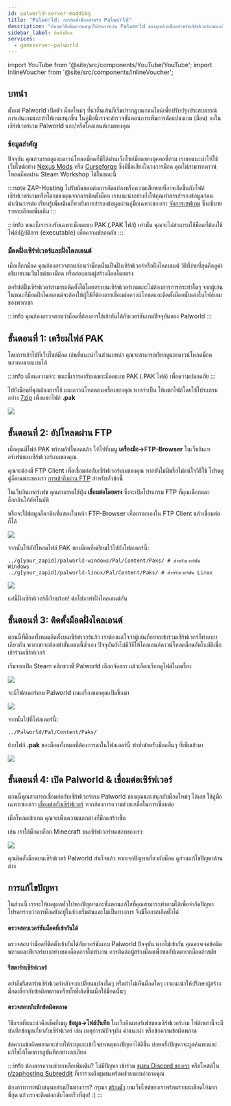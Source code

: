 ```yaml
---
id: palworld-server-modding
title: "Palworld: การติดตั้งม็อดสำหรับ Palworld"
description: "ค้นพบวิธีเพิ่มความสนุกให้กับการเล่น Palworld ของคุณด้วยม็อดสำหรับเซิร์ฟเวอร์เกมและไคลเอนต์อย่างปลอดภัยและมีประสิทธิภาพ → เรียนรู้เพิ่มเติมตอนนี้"
sidebar_label: ติดตั้งม็อด
services:
  - gameserver-palworld
---
```


import YouTube from '@site/src/components/YouTube/YouTube';
import InlineVoucher from '@site/src/components/InlineVoucher';

## บทนำ

ตั้งแต่ Palworld เปิดตัว ม็อดใหม่ๆ ที่น่าตื่นเต้นก็เริ่มปรากฏบนออนไลน์เพื่อปรับปรุงประสบการณ์การเล่นเกมและทำให้เกมสนุกขึ้น ในคู่มือนี้เราจะสำรวจขั้นตอนการเพิ่มการดัดแปลงเกม (ม็อด) ลงในเซิร์ฟเวอร์เกม Palworld และ/หรือไคลเอนต์เกมของคุณ

<YouTube videoId="x4tfL3Vi5qE" imageSrc="https://screensaver01.zap-hosting.com/index.php/s/5LynAssgfXj6qgr/preview" title="วิธีติดตั้งม็อดบนเซิร์ฟเวอร์เกม Palworld ของคุณ!" description="รู้สึกว่าคุณเข้าใจได้ดีขึ้นเมื่อเห็นของจริง? เราจัดให้! ดำดิ่งสู่คลิปวิดีโอของเราที่อธิบายทุกอย่างให้คุณ ไม่ว่าคุณจะรีบหรือชอบเรียนรู้แบบสนุกๆ!"/>

<InlineVoucher />

### ข้อมูลสำคัญ

ปัจจุบัน คุณสามารถดูและดาวน์โหลดม็อดที่มีได้ผ่านเว็บไซต์ม็อดของบุคคลที่สาม เราขอแนะนำให้ใช้เว็บไซต์อย่าง [Nexus Mods](https://www.nexusmods.com/palworld/) หรือ [Curseforge](https://www.curseforge.com/palworld/) ซึ่งมีชื่อเสียงในวงการม็อด คุณไม่สามารถดาวน์โหลดม็อดผ่าน Steam Workshop ได้ในขณะนี้

:::note
ZAP-Hosting ไม่รับผิดชอบต่อการดัดแปลงหรือความเสียหายที่อาจเกิดขึ้นกับไฟล์เซิร์ฟเวอร์เกมหรือโลกของคุณจากการติดตั้งม็อด เราแนะนำอย่างยิ่งให้คุณทำการสำรองข้อมูลก่อนดำเนินการต่อ เรียนรู้เพิ่มเติมเกี่ยวกับการสำรองข้อมูลผ่านคู่มือเฉพาะของเรา [จัดการเซฟเกม](palworld-server-savegames.md) ซึ่งอธิบายรายละเอียดเพิ่มเติม
:::

:::info
ขณะนี้เรารองรับเฉพาะม็อดแบบ PAK (.PAK ไฟล์) เท่านั้น คุณจะไม่สามารถใช้ม็อดที่ต้องใช้ไฟล์ปฏิบัติการ (executable) เพื่อความปลอดภัย
:::



### ม็อดฝั่งเซิร์ฟเวอร์และฝั่งไคลเอนต์

เมื่อเลือกม็อด คุณต้องตรวจสอบก่อนว่าม็อดนั้นเป็นฝั่งเซิร์ฟเวอร์หรือฝั่งไคลเอนต์ วิธีที่ง่ายที่สุดคือดูคำอธิบายบนเว็บไซต์ของม็อด หรือสอบถามผู้สร้างม็อดโดยตรง

สคริปต์ฝั่งเซิร์ฟเวอร์สามารถติดตั้งได้โดยตรงบนเซิร์ฟเวอร์เกมและไม่ต้องการการกระทำใดๆ จากผู้เล่น ในขณะที่ม็อดฝั่งไคลเอนต์จะต้องให้ผู้ใช้ที่ต้องการเชื่อมต่อดาวน์โหลดและติดตั้งม็อดนั้นเองในไฟล์เกมของพวกเขา

:::info
คุณต้องตรวจสอบว่าม็อดที่ต้องการใช้เข้ากันได้กับเวอร์ชันเกมปัจจุบันของ Palworld
:::



## ขั้นตอนที่ 1: เตรียมไฟล์ PAK

โดยการเข้าไปที่เว็บไซต์ม็อด เช่นที่แนะนำในส่วนบทนำ คุณจะสามารถเรียกดูและดาวน์โหลดม็อดหลากหลายแบบได้

:::info
เตือนความจำ: ขณะนี้เรารองรับเฉพาะม็อดแบบ PAK (.PAK ไฟล์) เพื่อความปลอดภัย
:::

ไปยังม็อดที่คุณต้องการใช้ และดาวน์โหลดลงเครื่องของคุณ หากจำเป็น ให้แตกไฟล์โดยใช้โปรแกรมอย่าง [7zip](https://www.7-zip.org/) เพื่อแยกไฟล์ **.pak**

![](https://screensaver01.zap-hosting.com/index.php/s/EA4NBWkQAZQoqfi/preview)



## ขั้นตอนที่ 2: อัปโหลดผ่าน FTP

เมื่อคุณมีไฟล์ PAK พร้อมอัปโหลดแล้ว ให้ไปที่เมนู **เครื่องมือ->FTP-Browser** ในเว็บอินเทอร์เฟซของเซิร์ฟเวอร์เกมของคุณ

คุณจะต้องมี FTP Client เพื่อเชื่อมต่อกับเซิร์ฟเวอร์เกมของคุณ หากยังไม่มีหรือไม่แน่ใจวิธีใช้ โปรดดูคู่มือเฉพาะของเรา [การเข้าถึงผ่าน FTP](gameserver-ftpaccess.md) สำหรับหัวข้อนี้

ในเว็บอินเทอร์เฟซ คุณสามารถใช้ปุ่ม **เชื่อมต่อโดยตรง** ซึ่งจะเปิดโปรแกรม FTP ที่คุณเลือกและล็อกอินให้อัตโนมัติ

หรือจะใช้ข้อมูลล็อกอินที่แสดงในหน้า FTP-Browser เพื่อกรอกเองใน FTP Client แล้วเชื่อมต่อก็ได้

![](https://github.com/zaphosting/docs/assets/42719082/af255f46-3371-441e-b6db-4348e6be2e54)

จากนั้นให้อัปโหลดไฟล์ PAK ของม็อดที่เตรียมไว้ไปยังโฟลเดอร์นี้:
```
../g[your_zapid]/palworld-windows/Pal/Content/Paks/ # สำหรับเวอร์ชัน Windows
../g[your_zapid]/palworld-linux/Pal/Content/Paks/ # สำหรับเวอร์ชัน Linux
```

![](https://screensaver01.zap-hosting.com/index.php/s/87wqpW65SibyLGz/preview)

แค่นี้ฝั่งเซิร์ฟเวอร์ก็เรียบร้อย! ต่อไปมาทำฝั่งไคลเอนต์กัน



## ขั้นตอนที่ 3: ติดตั้งม็อดฝั่งไคลเอนต์

ตอนนี้ที่ม็อดทั้งหมดติดตั้งบนเซิร์ฟเวอร์แล้ว เราต้องแน่ใจว่าผู้เล่นที่อยากเข้าร่วมเซิร์ฟเวอร์ก็ทำแบบเดียวกัน พวกเขาจะต้องทำขั้นตอนนี้ซ้ำเอง ปัจจุบันยังไม่มีวิธีให้ไคลเอนต์ดาวน์โหลดม็อดอัตโนมัติเมื่อเข้าร่วมเซิร์ฟเวอร์

เริ่มจากเปิด Steam คลิกขวาที่ Palworld เลือกจัดการ แล้วเลือกเรียกดูไฟล์ในเครื่อง

![](https://screensaver01.zap-hosting.com/index.php/s/zf8iSjsJNit9sqB/preview)

จะมีโฟลเดอร์เกม Palworld บนเครื่องของคุณเปิดขึ้นมา

![](https://screensaver01.zap-hosting.com/index.php/s/GwSzNffxDJaJCrX/preview)

จากนั้นไปที่โฟลเดอร์นี้:
```
../Palworld/Pal/Content/Paks/
```

ย้ายไฟล์ **.pak** ของม็อดทั้งหมดที่ต้องการลงในโฟลเดอร์นี้ ทำซ้ำสำหรับม็อดอื่นๆ ที่เพิ่มเข้ามา

![](https://screensaver01.zap-hosting.com/index.php/s/ZmAtezELEbNCwc4/preview)



## ขั้นตอนที่ 4: เปิด Palworld & เชื่อมต่อเซิร์ฟเวอร์

ตอนนี้คุณสามารถเชื่อมต่อกับเซิร์ฟเวอร์เกม Palworld ของคุณและสนุกกับม็อดใหม่ๆ ได้เลย ใช้คู่มือเฉพาะของเรา [เชื่อมต่อกับเซิร์ฟเวอร์](palworld-connect.md) หากต้องการความช่วยเหลือในการเชื่อมต่อ

เมื่อโหลดเข้าเกม คุณจะเห็นความแตกต่างที่ม็อดสร้างขึ้น

เช่น เราใช้ม็อดบล็อก Minecraft บนเซิร์ฟเวอร์ทดสอบของเรา:

![](https://screensaver01.zap-hosting.com/index.php/s/dxytjjrwaqLtiik/preview)

คุณติดตั้งม็อดบนเซิร์ฟเวอร์ Palworld สำเร็จแล้ว หากเจอปัญหาเกี่ยวกับม็อด ดูส่วนแก้ไขปัญหาด้านล่าง



## การแก้ไขปัญหา

ในส่วนนี้ เราจะให้เหตุผลทั่วไปของปัญหาและขั้นตอนแก้ไขที่คุณสามารถทำตามได้เพื่อจำกัดปัญหา โปรดทราบว่าการม็อดยังอยู่ในช่วงเริ่มต้นและไม่เป็นทางการ จึงมีโอกาสเกิดบั๊กได้

#### ตรวจสอบเวอร์ชันม็อดที่เข้ากันได้

ตรวจสอบว่าม็อดที่ติดตั้งเข้ากันได้กับเวอร์ชันเกม Palworld ปัจจุบัน หากไม่เข้ากัน คุณอาจเจอข้อผิดพลาดและฟีเจอร์บางอย่างของม็อดอาจไม่ทำงาน ควรติดต่อผู้สร้างม็อดเพื่อขออัปเดตหากม็อดล้าสมัย

#### รีสตาร์ทเซิร์ฟเวอร์

อย่าลืมรีสตาร์ทเซิร์ฟเวอร์หลังจากเปลี่ยนแปลงใดๆ หรือถ้าไม่เห็นม็อดใดๆ เราแนะนำให้ปรึกษาผู้สร้างม็อดเกี่ยวกับข้อผิดพลาดหรือบั๊กที่เกิดขึ้นเมื่อใช้ม็อดนั้นๆ

#### ตรวจสอบบันทึกข้อผิดพลาด

วิธีแรกที่แนะนำคือเช็คที่เมนู **ข้อมูล->ไฟล์บันทึก** ในเว็บอินเทอร์เฟซของเซิร์ฟเวอร์เกม ไฟล์เหล่านี้จะมีบันทึกข้อมูลเกี่ยวกับเซิร์ฟเวอร์ เช่น เหตุการณ์ปัจจุบัน คำแนะนำ หรือข้อความข้อผิดพลาด

ข้อความข้อผิดพลาดจะช่วยให้ระบุและเข้าใจสาเหตุของปัญหาได้ดีขึ้น บ่อยครั้งปัญหาจะถูกค้นพบและแก้ไขได้โดยการดูบันทึกอย่างละเอียด

:::info
ต้องการความช่วยเหลือเพิ่มเติม? ไม่มีปัญหา เข้าร่วม [ชุมชน Discord ของเรา](https://discord.com/invite/zaphosting) หรือโพสต์ใน [r/zaphosting Subreddit](https://www.reddit.com/r/zaphosting/) ที่เรารวมถึงชุมชนพร้อมช่วยตอบคำถามคุณ

ต้องการการสนับสนุนอย่างเป็นทางการ? กรุณา [สร้างตั๋ว](https://zap-hosting.com/en/customer/support/) บนเว็บไซต์ของเราพร้อมรายละเอียดให้มากที่สุด แล้วเราจะติดต่อกลับโดยเร็วที่สุด! :)
:::


<InlineVoucher />